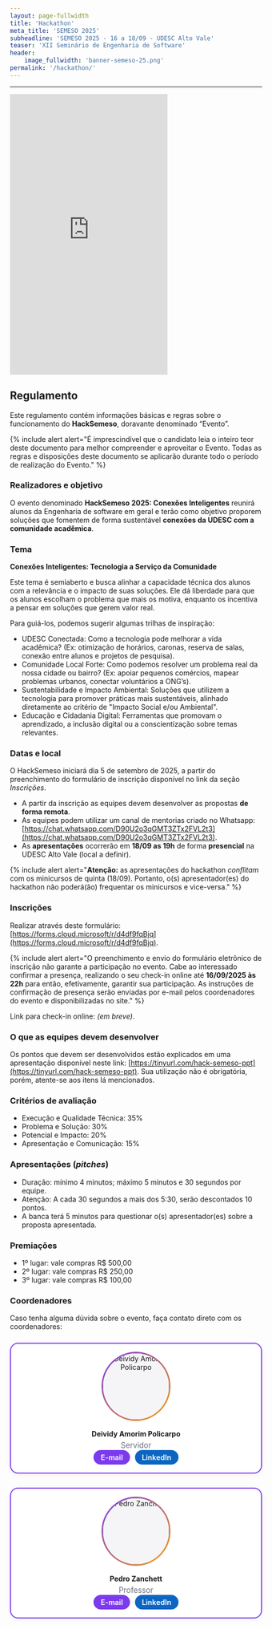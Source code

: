```yaml
---
layout: page-fullwidth
title: 'Hackathon'
meta_title: 'SEMESO 2025'
subheadline: 'SEMESO 2025 - 16 a 18/09 - UDESC Alto Vale'
teaser: 'XII Seminário de Engenharia de Software'
header:
    image_fullwidth: 'banner-semeso-25.png'
permalink: '/hackathon/'
---
```

<style>
:root{
  --accent-purple:#7c3aed;
  --accent-orange:#f59e0b;
}

.org-grid{
  display:grid;
  grid-template-columns: repeat( auto-fit, minmax(240px,1fr) );
  gap:28px;
  margin:24px 0 40px;
}

/* card */
.org-card{
  display:flex; flex-direction:column; align-items:center; text-align:center;
  padding:16px 14px;
  border-radius:16px;
  background:#fff;
  border:2px solid var(--accent-purple);
  box-shadow:0 2px 10px rgba(0,0,0,.05);
  transition:transform .2s ease, box-shadow .2s ease, border-color .6s ease;;
}
.org-card:hover{ 
  transform:translateY(-10px); 
  box-shadow:0 6px 18px rgba(0,0,0,.08); 
  border:2px solid #ff4800ff; 
}

/* avatar */
.org-avatar{
  width:132px; height:132px; margin:0 0 12px;
  border-radius:999px; overflow:hidden; padding:3px;
  background:linear-gradient(135deg,var(--accent-purple),var(--accent-orange));
}
.org-avatar img{ width:100%; height:100%; object-fit:cover; border-radius:999px; background:#f5f5f7; }

/* textos */
.org-name{ font-weight:700; line-height:1.2; margin:6px 0 4px; }
.org-meta{ font-size:.95rem; color:#6b7280; }

/* roles (badges) */
.org-roles{
  display:flex; justify-content:center; gap:8px; flex-wrap:wrap;
  margin:10px 0 12px;
}
/* roles (badges) */
.role-badge{
  font-size:.85rem; line-height:1;
  padding:6px 10px; border-radius:999px;
  border:1px solid #e5e7eb; background:#fafafa; color:#374151;
  white-space:nowrap;
}

/* cores por tipo */
.role-badge.lead { border-color:var(--accent-purple); background:#f5f3ff; color:#5b21b6; }
.role-badge.ops  { border-color:#fbbf24; background:#fffbeb; color:#92400e; }
.role-badge.talks { border-color:#3b82f6; background:#eff6ff; color:#1e40af; }
.role-badge.marketing { border-color:#ec4899; background:#fdf2f8; color:#9d174d; }
.role-badge.courses { border-color:#10b981; background:#ecfdf5; color:#064e3b; }
.role-badge.finance { border-color:#fb923c; background:#fff7ed; color:#9a3412; }
.role-badge.design { border-color:#a855f7; background:#faf5ff; color:#6b21a8; }
.role-badge.dev { border-color:#06b6d4; background:#ecfeff; color:#164e63; }

/* links */
.org-links {
  display: flex;
  justify-content: center;
  gap: 10px;
  flex-wrap: wrap;
}
.org-link {
  display: inline-block;
  font-size: .9rem;
  padding: 6px 14px;
  border-radius: 999px;
  text-decoration: none;
  font-weight: 600;
  color: #fff;
  transition: transform .2s ease, box-shadow .2s ease, background-color .3s ease;
}

.org-link.lattes { background-color: #7c3aed; } 
.org-link.linkedin { background-color: #0a66c2; }


.org-link:hover {
  transform: scale(1.08);
  box-shadow: 0 4px 14px rgba(41, 41, 41, 0.25);
}

.org-card.is-lead .org-avatar{ padding:4px; }
.org-card.is-lead .org-name{ font-size:1.05rem; }

.org-section{ margin:40px 0 16px; }

/* estado base */
.org-links .org-link,
.org-links .org-link:link,
.org-links .org-link:visited {
  color: #fff !important;
  border: none !important;
  text-decoration: none !important;
  box-shadow: none !important;
}

/* hover e clique */
.org-links .org-link:hover,
.org-links .org-link:active {
  color: #fff !important;
  border: none !important;
  text-decoration: none !important;
  box-shadow: none !important;
  filter: brightness(0.95); /* escurece um pouco o fundo */
}

/* foco via teclado */
.org-links .org-link:focus-visible {
  outline: 2px solid #fff;
  outline-offset: 2px;
}

/* personalização por rede no hover */
.org-links .org-link.lattes:hover {
  background-color: #6a2ed6; 
}

.org-links .org-link.linkedin:hover {
  background-color: #0a5aad; 
}
</style>

---

<iframe height="560" width="315" src="https://youtube.com/embed/-ACXzu2IdI4?si=KHjjLtF6Exzx9xKG" title="YouTube video player" frameborder="0" allow="accelerometer; autoplay; clipboard-write; encrypted-media; gyroscope; picture-in-picture; web-share" allowfullscreen></iframe>


## Regulamento
Este regulamento contém informações básicas e regras sobre o funcionamento do **HackSemeso**, doravante denominado “Evento”. 

{% include alert alert="É imprescindível que o candidato leia o inteiro teor deste documento para melhor compreender e aproveitar o Evento. Todas as regras e disposições deste documento se aplicarão durante todo o período de realização do Evento." %}


### Realizadores e objetivo
O evento denominado **HackSemeso 2025: Conexões Inteligentes** reunirá alunos da Engenharia de software em geral e terão como objetivo proporem soluções que fomentem de forma sustentável **conexões da UDESC com a comunidade acadêmica**.

### Tema
**Conexões Inteligentes: Tecnologia a Serviço da Comunidade**

Este tema é semiaberto e busca alinhar a capacidade técnica dos alunos com a relevância e o impacto de suas soluções. Ele dá liberdade para que os alunos escolham o problema que mais os motiva, enquanto os incentiva a pensar em soluções que gerem valor real.

Para guiá-los, podemos sugerir algumas trilhas de inspiração:

- UDESC Conectada: Como a tecnologia pode melhorar a vida acadêmica? (Ex: otimização de horários, caronas, reserva de salas, conexão entre alunos e projetos de pesquisa).
- Comunidade Local Forte: Como podemos resolver um problema real da nossa cidade ou bairro? (Ex: apoiar pequenos comércios, mapear problemas urbanos, conectar voluntários a ONG’s).
- Sustentabilidade e Impacto Ambiental: Soluções que utilizem a tecnologia para promover práticas mais sustentáveis, alinhado diretamente ao critério de "Impacto Social e/ou Ambiental".
- Educação e Cidadania Digital: Ferramentas que promovam o aprendizado, a inclusão digital ou a conscientização sobre temas relevantes.

### Datas e local
O HackSemeso iniciará dia 5 de setembro de 2025, a partir do preenchimento do formulário de inscrição disponível no link da seção _Inscrições_.

- A partir da inscrição as equipes devem desenvolver as propostas **de forma remota**. 
- As equipes podem utilizar um canal de mentorias criado no Whatsapp: [https://chat.whatsapp.com/D90U2o3qGMT3ZTx2FVL2t3](https://chat.whatsapp.com/D90U2o3qGMT3ZTx2FVL2t3).
- As **apresentações** ocorrerão em **18/09 as 19h** de forma **presencial** na UDESC Alto Vale (local a definir).

{% include alert alert="<strong>Atenção:</strong> as apresentações do hackathon <em>conflitam</em> com os minicursos de quinta (18/09). Portanto, o(s) apresentador(es) do hackathon não poderá(ão) frequentar os minicursos e vice-versa." %}

### Inscrições
Realizar através deste formulário: [https://forms.cloud.microsoft/r/d4df9fqBjq](https://forms.cloud.microsoft/r/d4df9fqBjq).

{% include alert alert="O preenchimento e envio do formulário eletrônico de inscrição não garante a participação no evento.  Cabe ao interessado confirmar a presença, realizando o seu check-in online até **16/09/2025 às 22h** para então, efetivamente, garantir sua participação. As instruções de confirmação de presença serão enviadas por e-mail pelos coordenadores do evento e disponibilizadas no site." %}

Link para check-in online: _(em breve)_.

### O que as equipes devem desenvolver
Os pontos que devem ser desenvolvidos estão explicados em uma apresentação disponível neste link: [https://tinyurl.com/hack-semeso-ppt](https://tinyurl.com/hack-semeso-ppt). Sua utilização não é obrigatória, porém, atente-se aos itens lá mencionados.

### Critérios de avaliação
- Execução e Qualidade Técnica: 35%
- Problema e Solução: 30%
- Potencial e Impacto: 20%
- Apresentação e Comunicação: 15%

### Apresentações (_pitches_)
- Duração: mínimo 4 minutos; máximo 5 minutos e 30 segundos por equipe.
- Atenção: A cada 30 segundos a mais dos 5:30, serão descontados 10 pontos.
- A banca terá 5 minutos para questionar o(s) apresentador(es) sobre a proposta apresentada.

### Premiações
- 1º lugar: vale compras R$ 500,00
- 2º lugar: vale compras R$ 250,00
- 3º lugar: vale compras R$ 100,00

### Coordenadores
Caso tenha alguma dúvida sobre o evento, faça contato direto com os coordenadores:

<div class="org-grid">
<!-- Deividy -->
  <div class="org-card">
    <div class="org-avatar">
      <img src="{{ '/images/deividy-policarpo.jpg' | relative_url }}" alt="Deividy Amorim Policarpo">
    </div>
    <div class="org-name">Deividy Amorim Policarpo</div>
    <div class="org-meta">Servidor</div>
    <div class="org-links">
	  <a class="org-link lattes" href="mailto:deividy.policarpo@udesc.br" target="_blank">E-mail</a>
      <a class="org-link linkedin" href="https://www.linkedin.com/in/dpolicarpo" target="_blank">LinkedIn</a>
    </div>
  </div>
<!-- Pedro -->
  <div class="org-card">
    <div class="org-avatar">
      <img src="{{ '/images/pedro-zanchett.jpg' | relative_url }}" alt="Pedro Zanchett">
    </div>
    <div class="org-name">Pedro Zanchett</div>
    <div class="org-meta">Professor</div>
    <div class="org-links">
	  <a class="org-link lattes" href="mailto:pedro.zanchett@udesc.br" target="_blank">E-mail</a>
      <a class="org-link linkedin" href="https://www.linkedin.com/in/pedro-s-zanchett-20705115" target="_blank">LinkedIn</a>
    </div>
  </div>
  
 </div>

